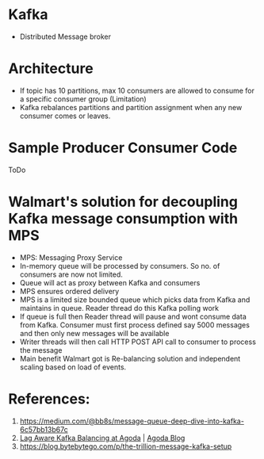 # Kafka

- Distributed Message broker

# Architecture

- If topic has 10 partitions, max 10 consumers are allowed to consume for a specific consumer group (Limitation)
- Kafka rebalances partitions and partition assignment when any new consumer comes or leaves.


# Sample Producer Consumer Code
ToDo

# Walmart's solution for decoupling Kafka message consumption with MPS
- MPS: Messaging Proxy Service
- In-memory queue will be processed by consumers. So no. of consumers are now not limited.
- Queue will act as proxy between Kafka and consumers
- MPS ensures ordered delivery
- MPS is a limited size bounded queue which picks data from Kafka and maintains in queue. Reader thread do this Kafka polling work
- If queue is full then Reader thread will pause and wont consume data from Kafka. Consumer must first process defined say 5000 messages and then only new messages will be available
- Writer threads will then call HTTP POST API call to consumer to process the message
- Main benefit Walmart got is Re-balancing solution and independent scaling based on load of events. 

# References:
1. https://medium.com/@bb8s/message-queue-deep-dive-into-kafka-6c57bb13b67c
2. [Lag Aware Kafka Balancing at Agoda](https://newsletter.systemdesigncodex.com/p/kafka-load-balancing-at-agoda) | [Agoda Blog](https://medium.com/agoda-engineering/how-we-solve-load-balancing-challenges-in-apache-kafka-8cd88fdad02b)
3. https://blog.bytebytego.com/p/the-trillion-message-kafka-setup